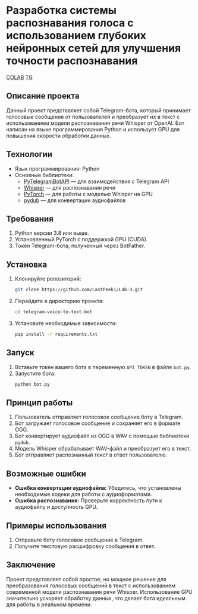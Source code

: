 # Разработка системы распознавания голоса с использованием глубоких нейронных сетей для улучшения точности распознавания
[COLAB](https://colab.research.google.com/drive/1roXCUIT8J9LsLAAVYxytE3HSI4BOaMoI?authuser=2#scrollTo=cmBgvAe1wxyV)
[TG](t.me/alkashGPT3_bot)
## Описание проекта

Данный проект представляет собой Telegram-бота, который принимает голосовые сообщения от пользователей и преобразует их в текст с использованием модели распознавания речи Whisper от OpenAI. Бот написан на языке программирования Python и использует GPU для повышения скорости обработки данных.

## Технологии

- Язык программирования: Python
- Основные библиотеки:
  - [PyTelegramBotAPI](https://github.com/eternnoir/pyTelegramBotAPI) — для взаимодействия с Telegram API
  - [Whisper](https://github.com/openai/whisper) — для распознавания речи
  - [PyTorch](https://pytorch.org/) — для работы с моделью Whisper на GPU
  - [pydub](https://github.com/jiaaro/pydub) — для конвертации аудиофайлов

## Требования

1. Python версии 3.8 или выше.
2. Установленный PyTorch с поддержкой GPU (CUDA).
3. Токен Telegram-бота, полученный через BotFather.

## Установка

1. Клонируйте репозиторий:
   ```bash
   git clone https://github.com/LastPeek1/Lab-3.git
   ```
2. Перейдите в директорию проекта:
   ```bash
   cd telegram-voice-to-text-bot
   ```
3. Установите необходимые зависимости:
   ```bash
   pip install -r requirements.txt
   ```
   

## Запуск

1. Вставьте токен вашего бота в переменную `API_TOKEN` в файле `bot.py`.
2. Запустите бота:
   ```bash
   python bot.py
   ```

## Принцип работы

1. Пользователь отправляет голосовое сообщение боту в Telegram.
2. Бот загружает голосовое сообщение и сохраняет его в формате OGG.
3. Бот конвертирует аудиофайл из OGG в WAV с помощью библиотеки `pydub`.
4. Модель Whisper обрабатывает WAV-файл и преобразует его в текст.
5. Бот отправляет распознанный текст в ответ пользователю.

## Возможные ошибки

- **Ошибка конвертации аудиофайла:** Убедитесь, что установлены необходимые кодеки для работы с аудиоформатами.
- **Ошибка распознавания:** Проверьте корректность пути к аудиофайлу и доступность GPU.

## Примеры использования

1. Отправьте боту голосовое сообщение в Telegram.
2. Получите текстовую расшифровку сообщения в ответ.

## Заключение

Проект представляет собой простое, но мощное решение для преобразования голосовых сообщений в текст с использованием современной модели распознавания речи Whisper. Использование GPU значительно ускоряет обработку данных, что делает бота идеальным для работы в реальном времени.
